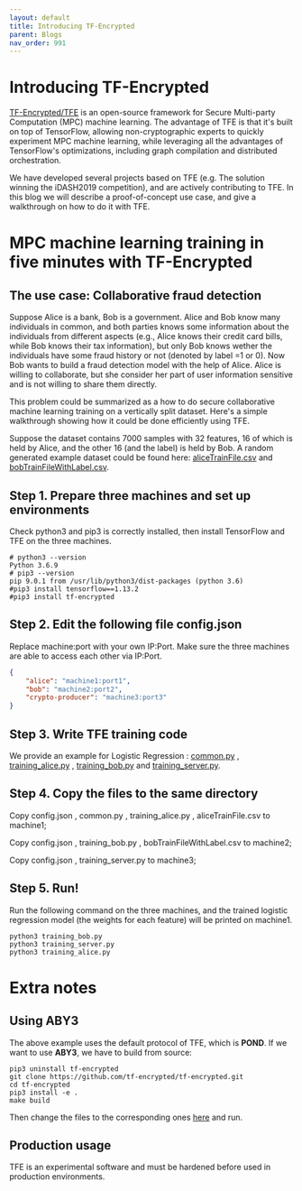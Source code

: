 ```yaml
---
layout: default
title: Introducing TF-Encrypted
parent: Blogs
nav_order: 991
---
```


# Introducing TF-Encrypted

[TF-Encrypted/TFE](https://tf-encrypted.io/) is an open-source framework for Secure Multi-party Computation (MPC) machine learning. The advantage of TFE is that it's built on top of TensorFlow, allowing non-cryptographic experts to quickly experiment MPC machine learning, while leveraging all the advantages of TensorFlow's optimizations, including graph compilation and distributed orchestration. 

We have developed several projects based on TFE (e.g. The solution winning the iDASH2019 competition), and are actively contributing to TFE. In this blog we will describe a proof-of-concept use case, and give a walkthrough on how to do it with TFE.

# MPC machine learning training in five minutes with TF-Encrypted

## The use case: Collaborative fraud detection

Suppose Alice is a bank, Bob is a government. Alice and Bob know many individuals in common, and both parties knows some information about the individuals from different aspects (e.g., Alice knows their credit card bills, while Bob knows their tax information), but only Bob knows wether the individuals have some fraud history or not (denoted by label =1 or 0). Now Bob wants to build a fraud detection model with the help of Alice. Alice is willing to collaborate, but she consider her part of user information sensitive and is not willing to share them directly.

This problem could be summarized as a how to do secure collaborative machine learning training on a vertically split dataset. Here's a simple walkthrough showing how it could be done efficiently using TFE. 


Suppose the dataset contains 7000 samples with 32 features, 16 of which is held by Alice, and the other 16 (and the label) is held by Bob. A random generated example dataset could be found here: [aliceTrainFile.csv](https://raw.githubusercontent.com/Alibaba-Gemini-Lab/tf-encrypted/master/examples/logistic/aliceTrainFile.csv)  and [bobTrainFileWithLabel.csv](https://raw.githubusercontent.com/Alibaba-Gemini-Lab/tf-encrypted/master/examples/logistic/bobTrainFileWithLabel.csv). 


## Step 1. Prepare three machines and set up environments

Check python3 and pip3 is correctly installed, then install TensorFlow and TFE on the three machines.

```shell
# python3 --version
Python 3.6.9
# pip3 --version
pip 9.0.1 from /usr/lib/python3/dist-packages (python 3.6)
#pip3 install tensorflow==1.13.2
#pip3 install tf-encrypted
```


## Step 2. Edit the following file config.json

Replace machine:port with your own IP:Port. Make sure the three machines are able to access each other via IP:Port.

```json
{
    "alice": "machine1:port1",
    "bob": "machine2:port2",
    "crypto-producer": "machine3:port3"
}
```

## Step 3. Write TFE training code
We provide an example for Logistic Regression :  [common.py](https://github.com/Alibaba-Gemini-Lab/tf-encrypted/blob/744fe406dfd1c80c08d86e0d83e8e7258d9b9459/examples/logistic/common.py) , [training_alice.py](https://raw.githubusercontent.com/Alibaba-Gemini-Lab/tf-encrypted/master/examples/logistic/training_alice.py) , [training_bob.py](https://raw.githubusercontent.com/Alibaba-Gemini-Lab/tf-encrypted/master/examples/logistic/training_bob.py)  and [training_server.py](https://raw.githubusercontent.com/Alibaba-Gemini-Lab/tf-encrypted/master/examples/logistic/training_server.py). 

## Step 4. Copy the files to the same directory

Copy config.json , common.py , training_alice.py , aliceTrainFile.csv to  machine1; 

Copy config.json ,  training_bob.py , bobTrainFileWithLabel.csv to machine2;

Copy config.json ,  training_server.py to machine3;

## Step 5. Run!

Run the following command on the three machines, and the trained logistic regression model (the weights for each feature) will be printed on machine1. 
```shell
python3 training_bob.py
python3 training_server.py
python3 training_alice.py
```

# Extra notes

## Using ABY3

The above example uses the default protocol of TFE, which is **POND**.   If we want to use **ABY3**, we have to build from source: 

```shell
pip3 uninstall tf-encrypted
git clone https://github.com/tf-encrypted/tf-encrypted.git
cd tf-encrypted
pip3 install -e .
make build   
```

Then change the files to the corresponding ones [here](https://github.com/Alibaba-Gemini-Lab/tf-encrypted/tree/master/examples/logistic/aby3) and run.


## Production usage
TFE is an experimental software and must be hardened before used in production environments.  
